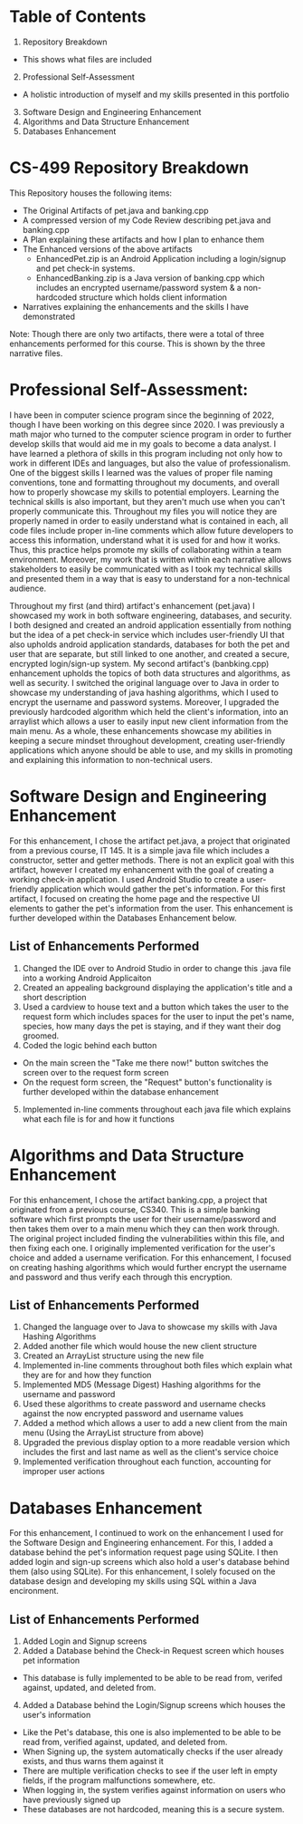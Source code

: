 # Table of Contents
1. Repository Breakdown
  - This shows what files are included
2. Professional Self-Assessment
  - A holistic introduction of myself and my skills presented in this portfolio
3. Software Design and Engineering Enhancement
4. Algorithms and Data Structure Enhancement
5. Databases Enhancement

# CS-499 Repository Breakdown
This Repository houses the following items:
- The Original Artifacts of pet.java and banking.cpp
- A compressed version of my Code Review describing pet.java and banking.cpp
- A Plan explaining these artifacts and how I plan to enhance them
- The Enhanced versions of the above artifacts
  - EnhancedPet.zip is an Android Application including a login/signup and pet check-in systems.
  - EnhancedBanking.zip is a Java version of banking.cpp which includes an encrypted username/password system & a non-hardcoded structure which holds client information
- Narratives explaining the enhancements and the skills I have demonstrated

Note: Though there are only two artifacts, there were a total of three enhancements performed for this course. This is shown by the three narrative files.

# Professional Self-Assessment:
I have been in computer science program since the beginning of 2022, though I have been working on this degree since 2020. I was previously a math major who turned to the computer science program in order to further develop skills that would aid me in my goals to become a data analyst. I have learned a plethora of skills in this program including not only how to work in different IDEs and languages, but also the value of professionalism. One of the biggest skills I learned was the values of proper file naming conventions, tone and formatting throughout my documents, and overall how to properly showcase my skills to potential employers. Learning the technical skills is also important, but they aren't much use when you can't properly communicate this. 
Throughout my files you will notice they are properly named in order to easily understand what is contained in each, all code files include proper in-line comments which allow future developers to access this information, understand what it is used for and how it works. Thus, this practice helps promote my skills of collaborating within a team environment. Moreover, my work that is written within each narrative allows stakeholders to easily be communicated with as I took my technical skills and presented them in a way that is easy to understand for a non-technical audience.  

Throughout my first (and third) artifact's enhancement (pet.java) I showcased my work in both software engineering, databases, and security. I both designed and created an android application essentially from nothing but the idea of a pet check-in service which includes user-friendly UI that also upholds android application standards, databases for both the pet and user that are separate, but still linked to one another, and created a secure, encrypted login/sign-up system. 
My second artifact's (banbking.cpp) enhancement upholds the topics of both data structures and algorithms, as well as security. I switched the original language over to Java in order to showcase my understanding of java hashing algorithms, which I used to encrypt the username and password systems. Moreover, I upgraded the previously hardcoded algorithm which held the client's information, into an arraylist which allows a user to easily input new client information from the main menu. 
As a whole, these enhancements showcase my abilities in keeping a secure mindset throughout development, creating user-friendly applications which anyone should be able to use, and my skills in promoting and explaining this information to non-technical users. 

# Software Design and Engineering Enhancement
For this enhancement, I chose the artifact pet.java, a project that originated from a previous course, IT 145. It is a simple java file which includes a constructor, setter and getter methods. There is not an explicit goal with this artifact, however I created my enhancement with the goal of creating a working check-in application. I used Android Studio to create a user-friendly application which would gather the pet's information. For this first artifact, I focused on creating the home page and the respective UI elements to gather the pet's information from the user. This enhancement is further developed within the Databases Enhancement below. 

## List of Enhancements Performed
1. Changed the IDE over to Android Studio in order to change this .java file into a working Android Applicaiton
2. Created an appealing background displaying the application's title and a short description
3. Used a cardview to house text and a button which takes the user to the request form which includes spaces for the user to input the pet's name, species, how many days the pet is staying, and if they want their dog groomed.
4. Coded the logic behind each button
 - On the main screen the "Take me there now!" button switches the screen over to the request form screen
 - On the request form screen, the "Request" button's functionality is further developed within the database enhancement
5. Implemented in-line comments throughout each java file which explains what each file is for and how it functions

# Algorithms and Data Structure Enhancement
For this enhancement, I chose the artifact banking.cpp, a project that originated from a previous course, CS340. This is a simple banking software which first prompts the user for their username/password and then takes them over to a main menu which they can then work through. The original project included finding the vulnerabilities within this file, and then fixing each one. I originally implemented verification for the user's choice and added a username verification. For this enhancement, I focused on creating hashing algorithms which would further encrypt the username and password and thus verify each through this encryption. 

## List of Enhancements Performed
1. Changed the language over to Java to showcase my skills with Java Hashing Algorithms
2. Added another file which would house the new client structure
3. Created an ArrayList structure using the new file 
4. Implemented in-line comments throughout both files which explain what they are for and how they function
5. Implemented MD5 (Message Digest) Hashing algorithms for the username and password
6. Used these algorithms to create password and username checks against the now encrypted password and username values
7. Added a method which allows a user to add a new client from the main menu (Using the ArrayList structure from above)
8. Upgraded the previous display option to a more readable version which includes the first and last name as well as the client's service choice
9. Implemented verification throughout each function, accounting for improper user actions

# Databases Enhancement
For this enhancement, I continued to work on the enhancement I used for the Software Design and Engineering enhancement. For this, I added a database behind the pet's information request page using SQLite. I then added login and sign-up screens which also hold a user's database behind them (also using SQLite). For this enhancement, I solely focused on the database design and developing my skills using SQL within a Java encironment. 

## List of Enhancements Performed
1. Added Login and Signup screens
2. Added a Database behind the Check-in Request screen which houses pet information
  - This database is fully implemented to be able to be read from, verifed against, updated, and deleted from.
4. Added a Database behind the Login/Signup screens which houses the user's information
  - Like the Pet's database, this one is also implemented to be able to be read from, verified against, updated, and deleted from.
  - When Signing up, the system automatically checks if the user already exists, and thus warns them against it
  - There are multiple verification checks to see if the user left in empty fields, if the program malfunctions somewhere, etc.
  - When logging in, the system verifies against information on users who have previously signed up
  - These databases are not hardcoded, meaning this is a secure system.
